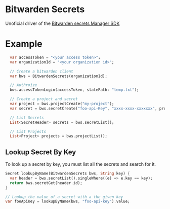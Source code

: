 <!-- 
This README describes the package. If you publish this package to pub.dev,
this README's contents appear on the landing page for your package.

For information about how to write a good package README, see the guide for
[writing package pages](https://dart.dev/guides/libraries/writing-package-pages). 

For general information about developing packages, see the Dart guide for
[creating packages](https://dart.dev/guides/libraries/create-library-packages)
and the Flutter guide for
[developing packages and plugins](https://flutter.dev/developing-packages). 
-->

# Bitwarden Secrets

Unoficial driver of the [Bitwarden secrets Manager SDK](https://bitwarden.com/help/secrets-manager-sdk/)

# Example

```dart
  var accessToken = "<your access token>";
  var organizationId = "<your organization id>";

  // Create a bitwarden client
  var bws = BitwardenSecrets(organizationId);

  // Authroize
  bws.accessTokenLogin(accessToken, statePath: "temp.txt");

  // Create a project and secret
  var project = bws.projectCreate("my-project");
  var secret = bws.secretCreate("foo-api-Key", "xxxx-xxxx-xxxxxxx", project.id);

  // List Secrets
  List<SecretHeader> secrets = bws.secretList();

  // List Projects
  List<Project> projects = bws.projectList();

```

## Lookup Secret By Key

To look up a secret by key, you must list all the secrets and search for it.

``` dart
Secret lookupByName(BitwardenSecrets bws, String key) {
  var header = bws.secretList().singleWhere((e) => e.key == key);
  return bws.secretGet(header.id);
}

// Lookup the value of a secret with a the given key
var fooApiKey = lookupByName(bws, "foo-api-key").value;
```

